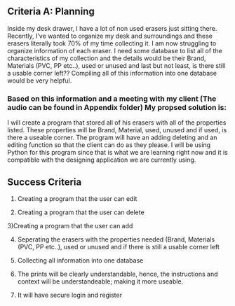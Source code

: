 ## Criteria A: Planning

Inside my desk drawer, I have a lot of non used erasers just sitting there. Recently, I've wanted to organize my desk and surroundings and these erasers literally took 70% of my time collecting it.
I am now struggling to organize information of each eraser. I need some database to list all of the characteristics of my collection and the details would be their Brand, Materials (PVC, PP etc..), used or unused and last but not least, is there still a usable corner left??
Compiling all of this information into one database would be very helpful. 

### Based on this information and a meeting with my client (The audio can be found in Appendix folder) My propsed solution is:
I will create a program that stored all of his erasers with all of the properties listed. These properties will be Brand, Material, used, unused and if used, is there a useable corner. The program will have an adding deleting and an editing function so that the client can do as they please. I will be using Python for this program since that is what we are learning right now and it is compatible with the designing application we are currently using. 

## Success Criteria
1) Creating a program that the user can edit

2) Creating a program that the user can delete

3)Creating a program that the user can add

4) Seperating the erasers with the properties needed (Brand, Materials (PVC, PP etc..), used or unused and if there is still a usable corner left

5) Collecting all information into one database

6) The prints will be clearly understandable, hence, the instructions and context will be understandeable; making it more useable.

7) It will have secure login and register
